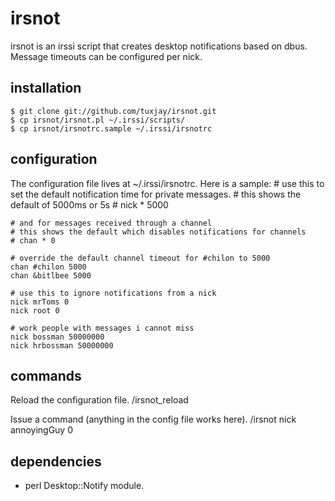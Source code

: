 # irsnot

irsnot is an irssi script that creates desktop notifications based on dbus. Message timeouts can be configured per nick.

## installation
    $ git clone git://github.com/tuxjay/irsnot.git
    $ cp irsnot/irsnot.pl ~/.irssi/scripts/
    $ cp irsnot/irsnotrc.sample ~/.irssi/irsnotrc

## configuration
The configuration file lives at ~/.irssi/irsnotrc. Here is a sample:
    # use this to set the default notification time for private messages.
    # this shows the default of 5000ms or 5s
    # nick * 5000

    # and for messages received through a channel
    # this shows the default which disables notifications for channels
    # chan * 0

    # override the default channel timeout for #chilon to 5000
    chan #chilon 5000
    chan &bitlbee 5000

    # use this to ignore notifications from a nick
    nick mrToms 0
    nick root 0

    # work people with messages i cannot miss
    nick bossman 50000000
    nick hrbossman 50000000

## commands
Reload the configuration file.
    /irsnot_reload

Issue a command (anything in the config file works here).
    /irsnot nick annoyingGuy 0

## dependencies
* perl Desktop::Notify module.
